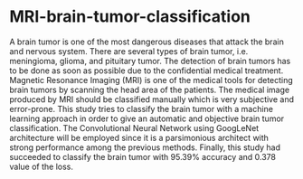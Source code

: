 # MRI-brain-tumor-classification

A brain tumor is one of the most dangerous diseases that attack the brain and nervous system. There are several types of brain tumor, i.e. meningioma, glioma, and pituitary tumor. The detection of brain tumors has to be done as soon as possible due to the confidential medical treatment. Magnetic Resonance Imaging (MRI) is one of the medical tools for detecting brain tumors by scanning the head area of the patients. The medical image produced by MRI should be classified manually which is very subjective and error-prone. This study tries to classify the brain tumor with a machine learning approach in order to give an automatic and objective brain tumor classification. The Convolutional Neural Network using GoogLeNet architecture will be employed since it is a parsimonious architect with strong performance among the previous methods. Finally, this study had succeeded to classify the brain tumor with 95.39% accuracy and 0.378 value of the loss. 
